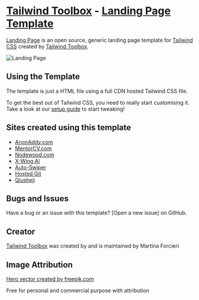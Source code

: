 # [Tailwind Toolbox](https://www.tailwindtoolbox.com/) - [Landing Page Template](https://www.tailwindtoolbox.com/templates/landing-page)

[Landing Page](https://www.tailwindtoolbox.com/templates/landing-page) is an open source, generic landing page template for [Tailwind CSS](https://tailwindcss.com/) created by [Tailwind Toolbox](https://www.tailwindtoolbox.com/).

![Landing Page](https://www.tailwindtoolbox.com/templates/landing-page.png)

## Using the Template

The template is just a HTML file using a full CDN hosted Tailwind CSS file.

To get the best out of Tailwind CSS, you need to really start customising it.
Take a look at our [setup guide](https://www.tailwindtoolbox.com/setup) to start tweaking!

## Sites created using this template

- [AnonAddy.com](https://anonaddy.com)
- [MentorCV.com](https://mentorcv.com)
- [Nodewood.com](https://nodewood.com)
- [X-Wing AI](https://xwing.app)
- [Auto-Swiper](https://www.auto-swiper.ch)
- [Hosted Git](https://hosted-git.com)
- [Qiusheji](https://qiusheji.com)

## Bugs and Issues

Have a bug or an issue with this template? [Open a new issue] on GitHub.

## Creator

[Tailwind Toolbox](https://www.tailwindtoolbox.com/) was created by and is maintained by Martina Forcieri

## Image Attribution

[Hero vector created by freepik.com](https://www.freepik.com/free-vector/isometric-education-illustration_3940819.htm#page=1&query=isometric%20plane&position=1)

Free for personal and commercial purpose with attribution
